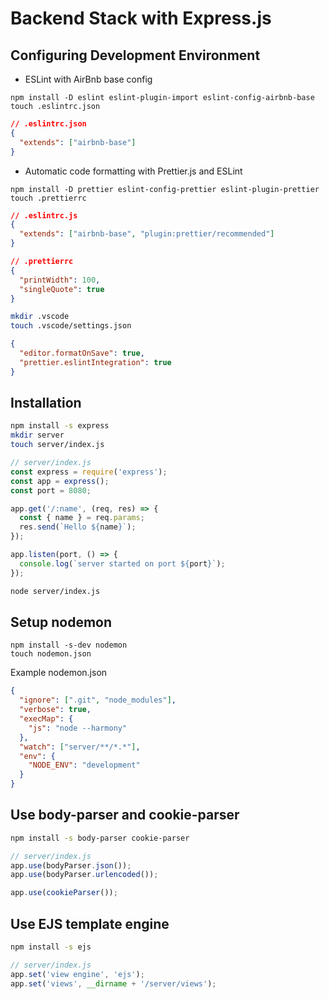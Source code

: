 # Backend Stack with Express.js

## Configuring Development Environment

- ESLint with AirBnb base config

```
npm install -D eslint eslint-plugin-import eslint-config-airbnb-base
touch .eslintrc.json
```

```json
// .eslintrc.json
{
  "extends": ["airbnb-base"]
}
```

- Automatic code formatting with Prettier.js and ESLint

```
npm install -D prettier eslint-config-prettier eslint-plugin-prettier
touch .prettierrc
```

```json
// .eslintrc.js
{
  "extends": ["airbnb-base", "plugin:prettier/recommended"]
}
```

```json
// .prettierrc
{
  "printWidth": 100,
  "singleQuote": true
}
```

```bash
mkdir .vscode
touch .vscode/settings.json
```

```json
{
  "editor.formatOnSave": true,
  "prettier.eslintIntegration": true
}
```

## Installation

```bash
npm install -s express
mkdir server
touch server/index.js
```

```javascript
// server/index.js
const express = require('express');
const app = express();
const port = 8080;

app.get('/:name', (req, res) => {
  const { name } = req.params;
  res.send(`Hello ${name}`);
});

app.listen(port, () => {
  console.log(`server started on port ${port}`);
});
```

```bash
node server/index.js
```

## Setup nodemon

```
npm install -s-dev nodemon
touch nodemon.json
```

Example nodemon.json

```json
{
  "ignore": [".git", "node_modules"],
  "verbose": true,
  "execMap": {
    "js": "node --harmony"
  },
  "watch": ["server/**/*.*"],
  "env": {
    "NODE_ENV": "development"
  }
}
```

## Use body-parser and cookie-parser

```bash
npm install -s body-parser cookie-parser
```

```javascript
// server/index.js
app.use(bodyParser.json());
app.use(bodyParser.urlencoded());

app.use(cookieParser());
```

## Use EJS template engine

```bash
npm install -s ejs
```

```javascript
// server/index.js
app.set('view engine', 'ejs');
app.set('views', __dirname + '/server/views');
```
